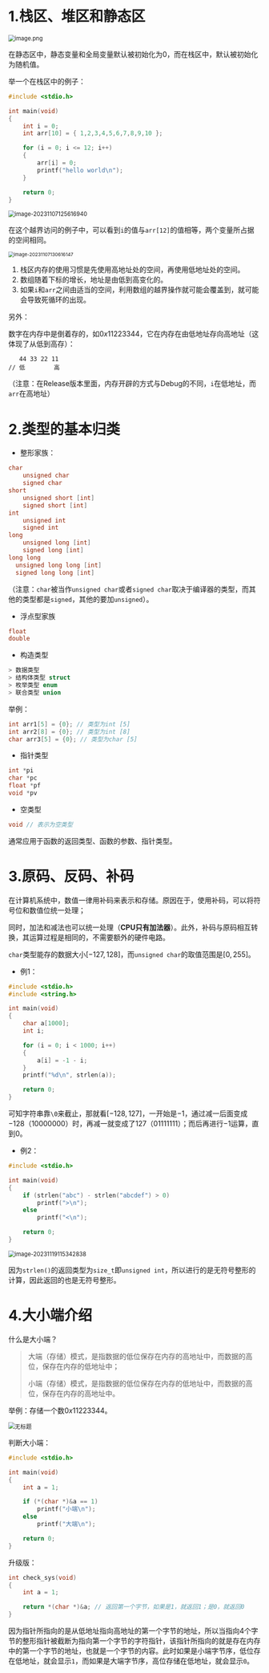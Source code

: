 # 1.栈区、堆区和静态区
<img src="https://cdn.nlark.com/yuque/0/2023/png/38980263/1697288479246-506b60d5-f39f-48aa-9047-a0841c5796d4.png#averageHue=%23efdbd4&clientId=u4c20501c-22c3-4&from=paste&height=454&id=ud3ac0394&originHeight=567&originWidth=327&originalType=binary&ratio=1.25&rotation=0&showTitle=false&size=79211&status=done&style=none&taskId=ue766ccd3-3059-4800-9aad-8850fe6f630&title=&width=261.6" alt="image.png" style="zoom: 80%;" />

在静态区中，静态变量和全局变量默认被初始化为0，而在栈区中，默认被初始化为随机值。

举一个在栈区中的例子：

```c
#include <stdio.h>

int main(void)
{
	int i = 0;
	int arr[10] = { 1,2,3,4,5,6,7,8,9,10 };

	for (i = 0; i <= 12; i++)
	{
		arr[i] = 0;
		printf("hello world\n");
	}

	return 0;
}
```

<img src="C:\Users\31866\AppData\Roaming\Typora\typora-user-images\image-20231107125616940.png" alt="image-20231107125616940" style="zoom:80%;" />

在这个越界访问的例子中，可以看到`i`的值与`arr[12]`的值相等，两个变量所占据的空间相同。

<img src="C:\Users\31866\AppData\Roaming\Typora\typora-user-images\image-20231107130616147.png" alt="image-20231107130616147" style="zoom:67%;" />

1. 栈区内存的使用习惯是先使用高地址处的空间，再使用低地址处的空间。
2. 数组随着下标的增长，地址是由低到高变化的。
3. 如果`i`和`arr`之间由适当的空间，利用数组的越界操作就可能会覆盖到，就可能会导致死循环的出现。

另外：

数字在内存中是倒着存的，如$0x11223344$，它在内存在由低地址存向高地址（这体现了从低到高存）：

```
   44 33 22 11
// 低        高
```

（注意：在Release版本里面，内存开辟的方式与Debug的不同，`i`在低地址，而`arr`在高地址）

# 2.类型的基本归类

- 整形家族：

```c
char
	unsigned char
	signed char
short
	unsigned short [int]
	signed short [int]
int 
	unsigned int
	signed int
long
	unsigned long [int]
	signed long [int]
long long
  unsigned long long [int]
  signed long long [int]
```

（注意：`char`被当作`unsigned char`或者`signed char`取决于编译器的类型，而其他的类型都是`signed`，其他的要加`unsigned`）。

- 浮点型家族

```c
float
double
```

- 构造类型

```c
> 数据类型
> 结构体类型 struct
> 枚举类型 enum
> 联合类型 union
```

举例：

```c
int arr1[5] = {0}; // 类型为int [5]
int arr2[8] = {0}; // 类型为int [8]
char arr3[5] = {0}; // 类型为char [5]
```

- 指针类型

```c
int *pi
char *pc
float *pf
void *pv
```

- 空类型

```c
void // 表示为空类型
```

通常应用于函数的返回类型、函数的参数、指针类型。

# 3.原码、反码、补码

在计算机系统中，数值一律用补码来表示和存储。原因在于，使用补码，可以将符号位和数值位统一处理；

同时，加法和减法也可以统一处理（**CPU只有加法器**）。此外，补码与原码相互转换，其运算过程是相同的，不需要额外的硬件电路。

`char`类型能存的数据大小$[-127,128]$，而`unsigned char`的取值范围是$[0,255]$。

- 例1：

```c
#include <stdio.h>
#include <string.h>

int main(void)
{
    char a[1000];
    int i;

    for (i = 0; i < 1000; i++)
    {
        a[i] = -1 - i;
    }
    printf("%d\n", strlen(a));

    return 0;
}
```

可知字符串靠`\0`来截止，那就看$[-128,127]$，一开始是$-1$，通过减一后面变成$-128$（10000000）时，再减一就变成了$127$（01111111）；而后再进行$-1$运算，直到$0$。

- 例2：

```c
#include <stdio.h>

int main(void)
{
    if (strlen("abc") - strlen("abcdef") > 0)
        printf(">\n");
    else
        printf("<\n");

    return 0;
}
```

<img src="C:\Users\31866\AppData\Roaming\Typora\typora-user-images\image-20231119115342838.png" alt="image-20231119115342838" style="zoom: 80%;" />

因为`strlen()`的返回类型为`size_t`即`unsigned int`，所以进行的是无符号整形的计算，因此返回的也是无符号整形。

# 4.大小端介绍

什么是大小端？

> 大端（存储）模式，是指数据的低位保存在内存的高地址中，而数据的高位，保存在内存的低地址中；
>
> 小端（存储）模式，是指数据的低位保存在内存的低地址中，而数据的高位，保存在内存的高地址中。

举例：存储一个数$0x11223344$。

<img src="C:\Users\31866\Pictures\画图\无标题.png" alt="无标题" style="zoom:80%;" />

判断大小端：

```c
#include <stdio.h>

int main(void)
{
    int a = 1;

    if (*(char *)&a == 1)
        printf("小端\n");
    else
        printf("大端\n");

    return 0;
}
```

升级版：

```c
int check_sys(void)
{
    int a = 1;

    return *(char *)&a; // 返回第一个字节，如果是1，就返回1；是0，就返回0
}
```

因为指针所指向的是从低地址指向高地址的第一个字节的地址，所以当指向4个字节的整形指针被截断为指向第一个字节的字符指针，该指针所指向的就是存在内存中的第一个字节的地址，也就是一个字节的内容。此时如果是小端字节序，低位存在低地址，就会显示`1`，而如果是大端字节序，高位存储在低地址，就会显示`0`。
